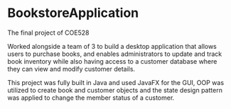 # BookstoreApplication
The final project of COE528

Worked alongside a team of 3 to build a desktop application that allows users to purchase books, 
and enables administrators to update and track book inventory while also having access to a customer 
database where they can view and modify customer details.

This project was fully built in Java and used JavaFX for the GUI, 
OOP was utilized to create book and customer objects and 
the state design pattern was applied to change the member status of a customer.
